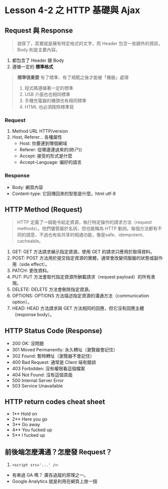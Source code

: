# Lesson 4-2 之 HTTP 基礎與 Ajax

## Request 與 Response

> 說穿了，其實就是擁有特定格式的文字，而 Header 包含一些額外的資訊，Body 則是主要內容。
1. 都包含了 Header 跟 Body
2. 遵循一定的 __標準格式__

> __標準很重要__
> 有了標準、有了規範之後才能被「機器」處理
> 1. 程式碼遵循著一定的標準
> 2. USB 介面也也相同標準
> 3. 手機充電器的機頭也有相同標準
> 4. HTML 也必須按照標準寫

### Request

1. Method URL HTTP/version
2. Host, Referer... 各種屬性
    - Host: 你要連到哪個網域
    - Referer: 從哪邊連過來的(妳ㄕ))
    - Accept: 接受的形式是什麼
    - Accept-Language: 偏好的語言

### Response

- Body: 網頁內容
- Content-type: 它回傳回來的型態是什麼。html utf-8

## HTTP Method (Request)

> HTTP 定義了一組能令給定資源，執行特定操作的請求方法（request methods）。他們儘管屬於名詞，但也能稱為 HTTP 動詞。每個方法都有不同的語意，不過也有些共享的相通功能，像是safe、idempotent、cacheable。

1. GET: GET 方法請求展示指定資源。使用 GET 的請求只應用於取得資料。
2. POST: POST 方法用於提交指定資源的實體，通常會改變伺服器的狀態或副作用（side effect）。
3. PATCH: 更改資料。
4. PUT: PUT 方法會取代指定資源所酬載請求（request payload）的所有表現。
5. DELETE: DELETE 方法會刪除指定資源。
6. OPTIONS: OPTIONS 方法描述指定資源的溝通方法（communication option）。
7. HEAD: HEAD 方法請求與 GET 方法相同的回應，但它沒有回應主體（response body）。

## HTTP Status Code (Response)

- 200 OK: 沒問題
- 301 Moved Permanently: 永久轉址（瀏覽器會記住）
- 302 Found: 暫時轉址（瀏覽器不會記住）
- 400 Bad Request: 通常是 Client 端有錯誤
- 403 Forbidden: 沒有權限看這個檔案
- 404 Not Found: 沒有這個頁面
- 500 Internal Server Error
- 503 Service Unavailable

## HTTP return codes cheat sheet

- 1** Hold on
- 2** Here you go
- 3** Go away
- 4** You fucked up
- 5** I fucked up

## 前後端怎麼溝通？怎麼發 Request？

1. `<script src='...' />`:
  - 有串過 GA 嗎？ 廣告追蹤的原理之一。
  - Google Analytics 就是利用在網頁上放一個 <script>，發送 request 給 Google 後，他們就能追蹤到一些使用者的資訊，這也是廣告追蹤的原理之一，利用埋一段 <script> 來取得資料。

2. `<link href='...' />`

3. `<img src='...' />` Email 打開信件追蹤的原理。利用放一個透明的圖片，打開信件時點擊到的圖片會試著載入，開 Email 時就會發 request 給圖片網址，圖片的 Server 就能知道有多少人送出 Request。

4. `<form action='...'`: 最常見的方式。

- 不指定的話會發送 Request 到你現在的檔案，用 action 指定發送到你要的地方 rul。
  - `<form method="POST" action="http://a.com">`
  - `<form method="POST" action="http://google.com">`
  - 用 POST 指定到 GOOGLE 出現這個
  > 405 . That’s an error.
  > The request method POST is inappropriate for the URL /. That’s all we know.
  - `<form method="GET"" action="http://google.com">`
  - 連結到 Google 搜尋的畫面。

#### \<form method="GET">

- 資訊帶在網址後面，
- 帶更多的東西會用 & 隔開

```html
<form method="GET">
        name:<input type="text" name="name" />
        <input type="submit" />
</form>
```

#### \<form method="POST">

- POST: 資訊可以在 DevTools -> Network 裡面查看。
- 東西就可以帶到 Server 上面去，Server 就可以對帳號密碼進行驗證。
- Requset 的 Body 那裡，有地方可以讓他帶資料。

```html
<form method="POST"> 
<!-- POST: 資訊在DevTools的 Network 裡面 東西就可以帶到server 上面去，server 就可以對帳號密碼進行驗證。-->
    username:<input type="text" name="name" />
    password:<input type="password" name="pwd" />
    <input type="submit" />
</form>
```



### Form 溝通示範

1. 前端有個搜尋框，使用者輸入 test
2. 前端利用 form 表單送出 Request：http://a.com?q=test
3. 後端接收到 q=test，回傳 Response
4. 前端顯示 test 的搜尋結果頁面

5. 前端點擊購買，利用 form 送出 POST http://a.com/buy
  - item_id: 123
6. 後端接收到 item_id 是 123，確認購買下單，傳回結果頁
7. 前端顯示購買成功

> 一共兩次來回，換了兩次頁面
> a.com
> a.com?q=test
> a.com/buy

### GET vs POST

1. GET 就是在網址後面加上參數，?a=1&b=2&c=3
2. 會自動做 URL encoded（這很重要）
 - JavaScript 可以用`encodeURIComponent`把`=`轉成`%3D`
 `decodeURIComponent`在把`%3D`變回`=`
3. 因為是網址，所以有長度限制
4. 因為是網址，所以不會放敏感資訊
5. http://a.com/login?user=123&password=12345


POST 把參數放在 request body 裡面
適合拿來放敏感資訊，從網址什麼都看不出來
POST http//a.com/login
body: user=123 password=12345